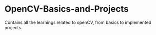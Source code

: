 # OpenCV-Basics-and-Projects
Contains all the learnings related to openCV, from basics to implemented projects.
